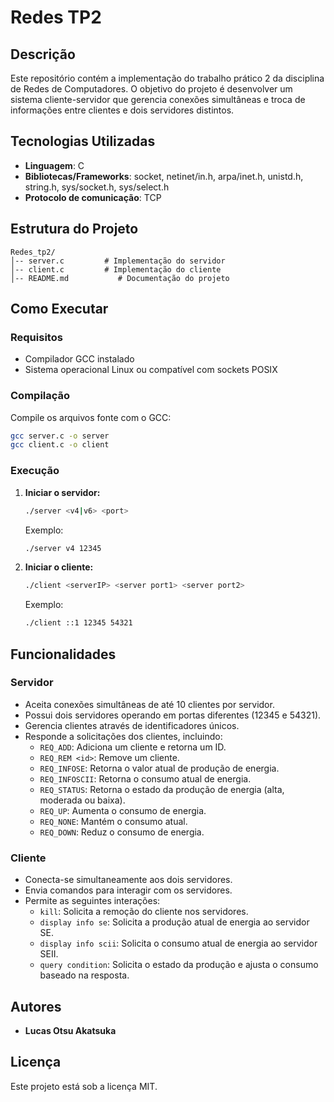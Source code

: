 # Redes TP2

## Descrição

Este repositório contém a implementação do trabalho prático 2 da disciplina de Redes de Computadores. O objetivo do projeto é desenvolver um sistema cliente-servidor que gerencia conexões simultâneas e troca de informações entre clientes e dois servidores distintos.

## Tecnologias Utilizadas

- **Linguagem**: C
- **Bibliotecas/Frameworks**: socket, netinet/in.h, arpa/inet.h, unistd.h, string.h, sys/socket.h, sys/select.h
- **Protocolo de comunicação**: TCP

## Estrutura do Projeto

```
Redes_tp2/
│-- server.c         # Implementação do servidor
│-- client.c         # Implementação do cliente
│-- README.md           # Documentação do projeto
```

## Como Executar

### Requisitos

- Compilador GCC instalado
- Sistema operacional Linux ou compatível com sockets POSIX

### Compilação

Compile os arquivos fonte com o GCC:

```sh
gcc server.c -o server
gcc client.c -o client
```

### Execução

1. **Iniciar o servidor:**

   ```sh
   ./server <v4|v6> <port>
   ```

   Exemplo:

   ```sh
   ./server v4 12345
   ```

2. **Iniciar o cliente:**

   ```sh
   ./client <serverIP> <server port1> <server port2>
   ```

   Exemplo:

   ```sh
   ./client ::1 12345 54321
   ```

## Funcionalidades

### Servidor

- Aceita conexões simultâneas de até 10 clientes por servidor.
- Possui dois servidores operando em portas diferentes (12345 e 54321).
- Gerencia clientes através de identificadores únicos.
- Responde a solicitações dos clientes, incluindo:
  - `REQ_ADD`: Adiciona um cliente e retorna um ID.
  - `REQ_REM <id>`: Remove um cliente.
  - `REQ_INFOSE`: Retorna o valor atual de produção de energia.
  - `REQ_INFOSCII`: Retorna o consumo atual de energia.
  - `REQ_STATUS`: Retorna o estado da produção de energia (alta, moderada ou baixa).
  - `REQ_UP`: Aumenta o consumo de energia.
  - `REQ_NONE`: Mantém o consumo atual.
  - `REQ_DOWN`: Reduz o consumo de energia.

### Cliente

- Conecta-se simultaneamente aos dois servidores.
- Envia comandos para interagir com os servidores.
- Permite as seguintes interações:
  - `kill`: Solicita a remoção do cliente nos servidores.
  - `display info se`: Solicita a produção atual de energia ao servidor SE.
  - `display info scii`: Solicita o consumo atual de energia ao servidor SEII.
  - `query condition`: Solicita o estado da produção e ajusta o consumo baseado na resposta.

## Autores

- **Lucas Otsu Akatsuka**

## Licença

Este projeto está sob a licença MIT.

